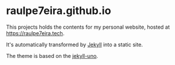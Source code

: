 # raulpe7eira.github.io

This projects holds the contents for my personal website, hosted at <https://raulpe7eira.tech>.

It's automatically transformed by [Jekyll](https://jekyllrb.com/ "link to Jekyll website") into a static site.

The theme is based on the [jekyll-uno](https://github.com/joshgerdes/jekyll-uno "link to source of the jekyll-one theme").
